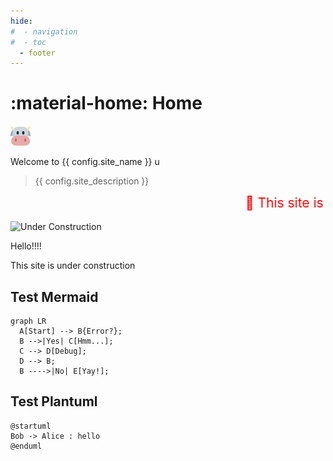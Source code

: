 ```yaml
---
hide:
#  - navigation
#  - toc
  - footer
---
```


# :material-home: Home

![Home cow](assets/images/favicon-32x32.png)

Welcome to {{ config.site_name }} u

> {{ config.site_description }}

<marquee behavior="scroll" direction="left" style="color: red; font-size: 1.5em;">
  🚧 This site is under construction! 🚧
</marquee>

![Under Construction](https://media.giphy.com/media/3o7abKhOpu0NwenH3O/giphy.gif)

Hello!!!!

This site is under construction

## Test Mermaid

``` mermaid
graph LR
  A[Start] --> B{Error?};
  B -->|Yes| C[Hmm...];
  C --> D[Debug];
  D --> B;
  B ---->|No| E[Yay!];
```

## Test Plantuml

```puml
@startuml
Bob -> Alice : hello
@enduml
```